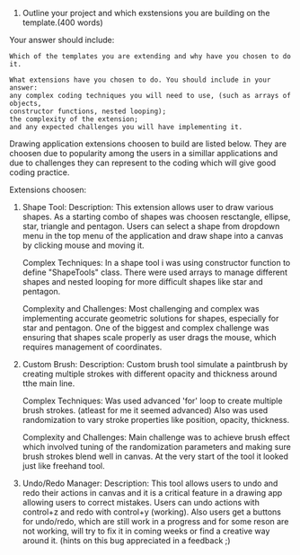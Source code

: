 1. Outline your project and which exstensions you are building on the template.(400 words)

Your answer should include:

    Which of the templates you are extending and why have you chosen to do it. 

    What extensions have you chosen to do. You should include in your answer: 
    any complex coding techniques you will need to use, (such as arrays of objects, 
    constructor functions, nested looping); 
    the complexity of the extension; 
    and any expected challenges you will have implementing it.


Drawing application extensions choosen to build are listed below. They are choosen due to popularity among the users in a simillar applications
and due to challenges they can represent to the coding which will give good coding practice.

Extensions choosen:

1. Shape Tool:
    Description: This extension allows user to draw various shapes. As a starting combo of shapes was choosen resctangle, ellipse, star, triangle and pentagon.
                 Users can select a shape from dropdown menu in the top menu of the application and draw shape into a canvas by clicking mouse and moving it.

    Complex Techniques: In a shape tool i was using constructor function to define "ShapeTools" class.
                        There were used arrays to manage different shapes and nested looping for more difficult shapes like star and pentagon.

    Complexity and Challenges: Most challenging and complex was implementing accurate geometric solutions for shapes, especially for star and pentagon.
                               One of the biggest and complex challenge was ensuring that shapes scale properly as user drags the mouse, which requires management of coordinates.

2. Custom Brush:
    Description: Custom brush tool simulate a paintbrush by creating multiple strokes with different opacity and thickness around tthe main line.

    Complex Techniques:  Was used advanced 'for' loop to create multiple brush strokes. (atleast for me it seemed advanced)
                         Also was used randomization to vary stroke properties like position, opacity, thickness.
    
    Complexity and Challenges: Main challenge was to achieve brush effect which involved tuning of the randomization parameters and making sure brush strokes
                               blend well in canvas. At the very start of the tool it looked just like freehand tool.

3. Undo/Redo Manager:
    Description: This tool allows users to undo and redo their actions in canvas and it is a critical feature in a drawing app allowing users to correct mistakes.
                 Users can undo actions with control+z and redo with control+y (working). Also users get a buttons for undo/redo, which are still work in a progress
                 and for some reson are not working, will try to fix it in coming weeks or find a creative way around it. (hints on this bug appreciated in a feedback ;)